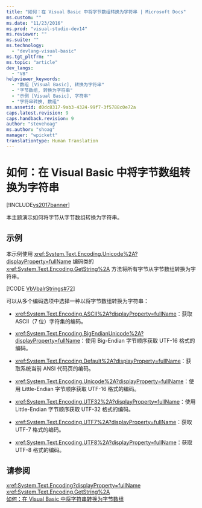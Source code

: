 ```yaml
---
title: "如何：在 Visual Basic 中将字节数组转换为字符串 | Microsoft Docs"
ms.custom: ""
ms.date: "11/23/2016"
ms.prod: "visual-studio-dev14"
ms.reviewer: ""
ms.suite: ""
ms.technology: 
  - "devlang-visual-basic"
ms.tgt_pltfrm: ""
ms.topic: "article"
dev_langs: 
  - "VB"
helpviewer_keywords: 
  - "数组 [Visual Basic], 转换为字符串"
  - "字节数组, 转换为字符串"
  - "示例 [Visual Basic], 字符串"
  - "字符串转换, 数组"
ms.assetid: d0dc8317-9ab3-4324-99f7-3f5788c0e72a
caps.latest.revision: 9
caps.handback.revision: 9
author: "stevehoag"
ms.author: "shoag"
manager: "wpickett"
translationtype: Human Translation
---
```

# 如何：在 Visual Basic 中将字节数组转换为字符串
[!INCLUDE[vs2017banner](../../../../csharp/includes/vs2017banner.md)]

本主题演示如何将字节从字节数组转换为字符串。  
  
## 示例  
 本示例使用 <xref:System.Text.Encoding.Unicode%2A?displayProperty=fullName> 编码类的 <xref:System.Text.Encoding.GetString%2A> 方法将所有字节从字节数组转换为字符串。  
  
 [!CODE [VbVbalrStrings#72](../CodeSnippet/VS_Snippets_VBCSharp/VbVbalrStrings#72)]  
  
 可以从多个编码选项中选择一种以将字节数组转换为字符串：  
  
-   <xref:System.Text.Encoding.ASCII%2A?displayProperty=fullName>：获取 ASCII（7 位）字符集的编码。  
  
-   <xref:System.Text.Encoding.BigEndianUnicode%2A?displayProperty=fullName>：使用 Big\-Endian 字节顺序获取 UTF\-16 格式的编码。  
  
-   <xref:System.Text.Encoding.Default%2A?displayProperty=fullName>：获取系统当前 ANSI 代码页的编码。  
  
-   <xref:System.Text.Encoding.Unicode%2A?displayProperty=fullName>：使用 Little\-Endian 字节顺序获取 UTF\-16 格式的编码。  
  
-   <xref:System.Text.Encoding.UTF32%2A?displayProperty=fullName>：使用 Little\-Endian 字节顺序获取 UTF\-32 格式的编码。  
  
-   <xref:System.Text.Encoding.UTF7%2A?displayProperty=fullName>：获取 UTF\-7 格式的编码。  
  
-   <xref:System.Text.Encoding.UTF8%2A?displayProperty=fullName>：获取 UTF\-8 格式的编码。  
  
## 请参阅  
 <xref:System.Text.Encoding?displayProperty=fullName>   
 <xref:System.Text.Encoding.GetString%2A>   
 [如何：在 Visual Basic 中将字符串转换为字节数组](../../../../visual-basic/programming-guide/language-features/strings/how-to-convert-strings-into-an-array-of-bytes.md)